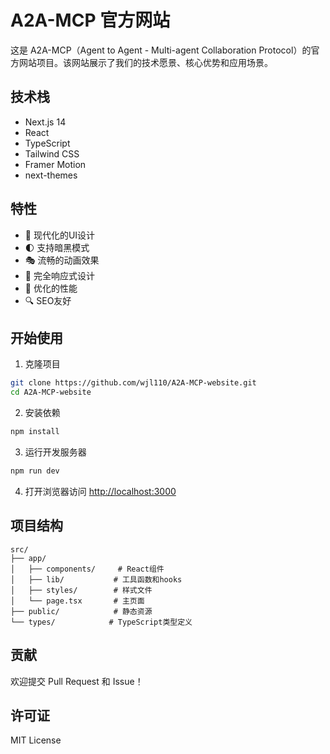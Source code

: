 # A2A-MCP 官方网站

这是 A2A-MCP（Agent to Agent - Multi-agent Collaboration Protocol）的官方网站项目。该网站展示了我们的技术愿景、核心优势和应用场景。

## 技术栈

- Next.js 14
- React
- TypeScript
- Tailwind CSS
- Framer Motion
- next-themes

## 特性

- 🎨 现代化的UI设计
- 🌓 支持暗黑模式
- 🎭 流畅的动画效果
- 📱 完全响应式设计
- 🚀 优化的性能
- 🔍 SEO友好

## 开始使用

1. 克隆项目

```bash
git clone https://github.com/wjl110/A2A-MCP-website.git
cd A2A-MCP-website
```

2. 安装依赖

```bash
npm install
```

3. 运行开发服务器

```bash
npm run dev
```

4. 打开浏览器访问 [http://localhost:3000](http://localhost:3000)

## 项目结构

```
src/
├── app/
│   ├── components/     # React组件
│   ├── lib/           # 工具函数和hooks
│   ├── styles/        # 样式文件
│   └── page.tsx       # 主页面
├── public/            # 静态资源
└── types/            # TypeScript类型定义
```

## 贡献

欢迎提交 Pull Request 和 Issue！

## 许可证

MIT License
